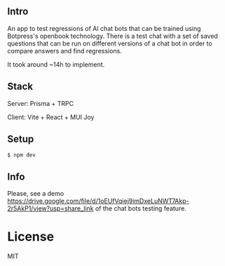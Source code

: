 ## Intro

An app to test regressions of AI chat bots that can be trained using Botpress's openbook technology.
There is a test chat with a set of saved questions that can be run on different versions of a chat bot
in order to compare answers and find regressions.

It took around ~14h to implement.

## Stack

Server: Prisma + TRPC

Client: Vite + React + MUI Joy

## Setup

```
$ npm dev
```

## Info

Please, see a demo https://drive.google.com/file/d/1oEUfVqiej9imDxeLuNWT7Akp-2r5AkP1/view?usp=share_link
of the chat bots testing feature. 

# License

MIT
